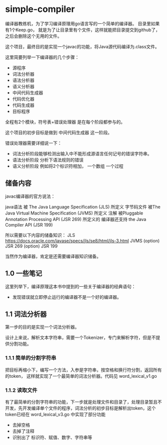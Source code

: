 # simple-compiler

编译器教练机，为了学习编译原理用go语言写的一个简单的编译器。 目录里如果有1个Keep.go，
就是为了让目录里有个文件，这样就能把目录提交到github了， 之后会删除这个无用的文件。

这个项目，最终目的是实现一个javac的功能，将Java源代码编译为.class文件。

这里简要列举一下编译器的几个步骤：

- 源程序
- 词法分析器
- 语法分析器
- 语义分析器
- 中间代码生成器
- 代码优化器
- 代码生成器
- 目标程序

全程有2个模块，符号表+错误处理器 是在每个阶段都参与的。

这个项目的初步目标是做到 中间代码生成器 这一阶段。

错误处理器需要详细说一下：

- 词法分析阶段能够检测出输入中不能形成源语言任何记号的错误字符串。
- 语法分析阶段 分析下语法规则的错误
- 语义分析阶段 例如将2个标识符相加， 一个数组 一个过程

## 储备内容

javac编译器的官方说法： 

java语法 被 The Java Language Specification (JLS) 所定义
字节码文件 被The Java Virtual Machine Specification (JVMS) 所定义
注解 被Pluggable Annotation Processing API (JSR 269) 所定义的
编译器还支持 the Java Compiler API (JSR 199)

所以需要以下内容的储备知识：
JLS https://docs.oracle.com/javase/specs/jls/se8/html/jls-3.html
JVMS 
(option) JSR 269
(option) JSR 199

当然作为编译器，肯定是还需要编译器知识储备。

## 1.0 一些笔记

这里列举下，编译原理这本书中提到的一些关于编译器的经典语句：

- 发现错误就立即停止运行的编译器不是一个好的编译器。

## 1.1 词法分析器

第一步的目的是实现一个词法分析器。

设计上来说，解析文本字符串，需要一个Tokenizer，专门来解析字符，但是不提供分割功能。

### 1.1.1 简单的分割字符串

把目标再缩小下，编写一个方法，入参是字符串，按空格和换行符分割，返回所有的token， 这样就实现了一个最简单的词法分析器。代码见 word_lexical_v1.go

### 1.1.2 读取文件

有了最简单的分割字符串的功能，下一步就是处理文件和目录了，处理目录暂且不开发，先开发编译单个文件的程序，词法分析的初步目标是解析出token，这个 token已经在 word_lexical_v3.go 中实现了部分功能

- 去掉空格
- 去掉了注释
- 识别出了 标识符、赋值、数字、字符串等


